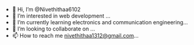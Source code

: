 - 👋 Hi, I’m @Nivethithaa6102
- 👀 I’m interested in web development ...
- 🌱 I’m currently learning electronics and communication engineering...
- 💞️ I’m looking to collaborate on ...
- 📫 How to reach me nivethithaa1312@gmail.com...

<!---
Nivethithaa6102/Nivethithaa6102 is a ✨ special ✨ repository because its `README.md` (this file) appears on your GitHub profile.
You can click the Preview link to take a look at your changes.
--->
